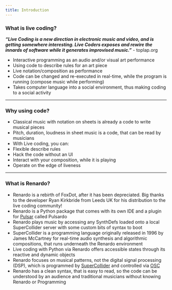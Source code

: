 ```yaml
---
title: Introduction
---
```



### What is live coding?

  _**“Live Coding is a new direction in electronic music and video, and is getting somewhere interesting. Live Coders exposes and rewire the innards of software while it generates improvised music.”**_ \- toplap.org

*   Interactive programming as an audio and/or visual art performance
*   Using code to describe rules for an art piece
*   Live notation/composition as performance
*   Code can be changed and re-executed in real-time, while the program is running (compose music while performing)
*   Takes computer language into a social environment, thus making coding to a social activity


---
### Why using code?


*   Classical music with notation on sheets is already a code to write musical pieces
*   Pitch, duration, loudness in sheet music is a code, that can be read by musicians
*   With Live coding, you can:
*   Flexible describe rules
*   Hack the code without an UI
*   Interact with your composition, while it is playing
*   Operate on the edge of liveness


---
### What is Renardo?


*   Renardo is a rebirth of FoxDot, after it has been depreciated. Big thanks to the developer Ryan Kirkbride from Leeds UK for his distribution to the live coding community!
*   Renardo is a Python package that comes with its own IDE and a plugin for [Pulsar](https://pulsar-edit.dev/) called Pulsardo
*   Renardo plays music by accessing any SynthDefs loaded onto a local SuperCollider server with some custom bits of syntax to boot
*   SuperCollider is a programming language originally released in 1996 by James McCartney for real-time audio synthesis and algorithmic compositions, that runs underneath the Renardo environment
*   Live coding with Python via Renardo offers accessible states through its reactive and dynamic objects
*   Renardo focuses on musical patterns, not the digital signal processing (DSP), which is programmed by [SuperCollider](https://en.wikipedia.org/wiki/SuperCollider) and controlled via [OSC](https://en.wikipedia.org/wiki/Open_Sound_Control)
*   Renardo has a clean syntax, that is easy to read, so the code can be understood by an audience and traditional musicians without knowing Renardo or Programming